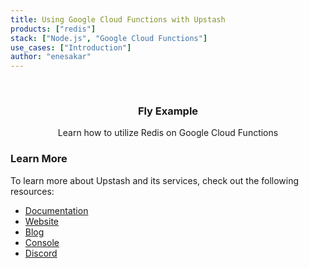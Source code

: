 ```yaml
---
title: Using Google Cloud Functions with Upstash
products: ["redis"]
stack: ["Node.js", "Google Cloud Functions"]
use_cases: ["Introduction"]
author: "enesakar"
---
```


<br />
<div align="center">

  <h3 align="center">Fly Example</h3>

  <p align="center">
    Learn how to utilize Redis on Google Cloud Functions
  </p>
</div>

### Learn More

To learn more about Upstash and its services, check out the following resources:

- [Documentation](https://docs.upstash.com)
- [Website](https://upstash.com)
- [Blog](https://upstash.com/blog)
- [Console](https://console.upstash.com)
- [Discord](https://upstash.com/discord)
